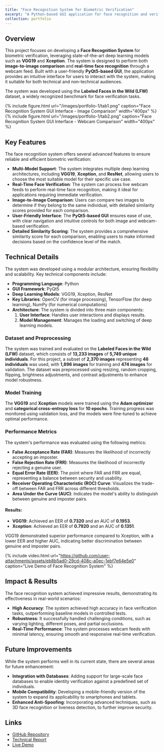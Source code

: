 ```yaml
---
title: "Face Recognition System for Biometric Verification"
excerpt: "A Python-based GUI application for face recognition and verification using deep learning models <br/><img src='/images/500x300.png'>"
collection: portfolio
---
```


## Overview
This project focuses on developing a **Face Recognition System** for biometric verification, leveraging state-of-the-art deep learning models such as **VGG19** and **Xception**. The system is designed to perform both **image-to-image comparison** and **real-time face recognition** through a webcam feed. Built with a user-friendly **PyQt5-based GUI**, the application provides an intuitive interface for users to interact with the system, making it suitable for both technical and non-technical audiences.

The system was developed using the **Labeled Faces in the Wild (LFW)** dataset, a widely recognized benchmark for face verification tasks.

<div class="row justify-content-center">
    <div class="col-sm-5">
        {% include figure.html 
            url="/images/portfolio-1/tab1.png" 
            caption="Face Recognition System GUI Interface - Image Comparison" 
            width="400px" 
        %}
    </div>
    <div class="col-sm-5">
        {% include figure.html 
            url="/images/portfolio-1/tab2.png" 
            caption="Face Recognition System GUI Interface - Webcam Comparison" 
            width="400px" 
        %}
    </div>
</div> 

## Key Features
The face recognition system offers several advanced features to ensure reliable and efficient biometric verification:
- **Multi-Model Support**: The system integrates multiple deep learning architectures, including **VGG19**, **Xception**, and **ResNet**, allowing users to choose the most suitable model for their specific use case.
- **Real-Time Face Verification**: The system can process live webcam feeds to perform real-time face recognition, making it ideal for applications requiring immediate verification.
- **Image-to-Image Comparison**: Users can compare two images to determine if they belong to the same individual, with detailed similarity scores provided for each comparison.
- **User-Friendly Interface**: The **PyQt5-based GUI** ensures ease of use, with clear navigation and intuitive controls for both image and webcam-based verification.
- **Detailed Similarity Scoring**: The system provides a comprehensive similarity score for each comparison, enabling users to make informed decisions based on the confidence level of the match.

## Technical Details
The system was developed using a modular architecture, ensuring flexibility and scalability. Key technical components include:
- **Programming Language**: Python
- **GUI Framework**: PyQt5
- **Deep Learning Models**: VGG19, Xception, ResNet
- **Key Libraries**: OpenCV (for image processing), TensorFlow (for deep learning), NumPy (for numerical computations)
- **Architecture**: The system is divided into three main components:
  1. **User Interface**: Handles user interactions and displays results.
  2. **Model Management**: Manages the loading and switching of deep learning models.

### Dataset and Preprocessing
The system was trained and evaluated on the **Labeled Faces in the Wild (LFW)** dataset, which consists of **13,233 images** of **5,749 unique individuals**. For this project, a subset of **2,370 images** representing **46 individuals** was used, with **1,896 images** for training and **474 images** for validation. The dataset was preprocessed using resizing, random cropping, flipping, brightness adjustments, and contrast adjustments to enhance model robustness.

### Model Training
The **VGG19** and **Xception** models were trained using the **Adam optimizer** and **categorical cross-entropy loss** for **10 epochs**. Training progress was monitored using validation loss, and the models were fine-tuned to achieve optimal performance.

### Performance Metrics
The system's performance was evaluated using the following metrics:
- **False Acceptance Rate (FAR)**: Measures the likelihood of incorrectly accepting an imposter.
- **False Rejection Rate (FRR)**: Measures the likelihood of incorrectly rejecting a genuine user.
- **Equal Error Rate (EER)**: The point where FAR and FRR are equal, representing a balance between security and usability.
- **Receiver Operating Characteristic (ROC) Curve**: Visualizes the trade-off between FAR and FRR across different thresholds.
- **Area Under the Curve (AUC)**: Indicates the model's ability to distinguish between genuine and imposter pairs.

#### Results:
- **VGG19**: Achieved an EER of **0.7320** and an AUC of **0.1953**.
- **Xception**: Achieved an EER of **0.7920** and an AUC of **0.1351**.

VGG19 demonstrated superior performance compared to Xception, with a lower EER and higher AUC, indicating better discrimination between genuine and imposter pairs.

{% include video.html url="https://github.com/user-attachments/assets/eb8b5ad0-29cd-408c-a0ec-1ebf7e64e5e0" caption="Live Demo of Face Recognition System" %}

## Impact & Results
The face recognition system achieved impressive results, demonstrating its effectiveness in real-world scenarios:
- **High Accuracy**: The system achieved high accuracy in face verification tasks, outperforming baseline models in controlled tests.
- **Robustness**: It successfully handled challenging conditions, such as varying lighting, different poses, and partial occlusions.
- **Real-Time Performance**: The system processes webcam feeds with minimal latency, ensuring smooth and responsive real-time verification.

## Future Improvements
While the system performs well in its current state, there are several areas for future enhancement:
- **Integration with Databases**: Adding support for large-scale face databases to enable identity verification against a predefined set of individuals.
- **Mobile Compatibility**: Developing a mobile-friendly version of the system to expand its applicability to smartphones and tablets.
- **Enhanced Anti-Spoofing**: Incorporating advanced techniques, such as 3D face recognition or liveness detection, to further improve security.

## Links
- [GitHub Repository](https://github.com/PHYRA47/Biometrics-II/tree/main/Biometrics%20Skills%20-%20Amine%20Nait-Ali/skill1_Face_Recognition_for_Verification)
- [Technical Report](https://studentuef-my.sharepoint.com/:b:/g/personal/frnegasa_uef_fi/EWWjhsDW8wZDu4IyLoOzc0IBUqZz6giuS1aRyl1rrhCQoQ?e=Ye5hTX)
- [Live Demo](https://github.com/user-attachments/assets/eb8b5ad0-29cd-408c-a0ec-1ebf7e64e5e0)
